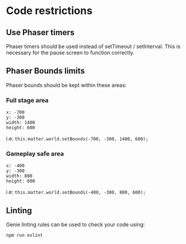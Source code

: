 # Code restrictions

## Use Phaser timers
Phaser timers should be used instead of setTimeout / setInterval.
This is necessary for the pause screen to function correctly.

## Phaser Bounds limits
Phaser bounds should be kept within these areas:

### Full stage area
```
x: -700
y: -300
width: 1400
height: 600
```
i.e: `this.matter.world.setBounds(-700, -300, 1400, 600);`

### Gameplay safe area
```
x: -400
y: -300
width: 800
height: 600
```
i.e: `this.matter.world.setBounds(-400, -300, 800, 600);`

## Linting

Genie linting rules can be used to check your code using:

`npm run eslint`